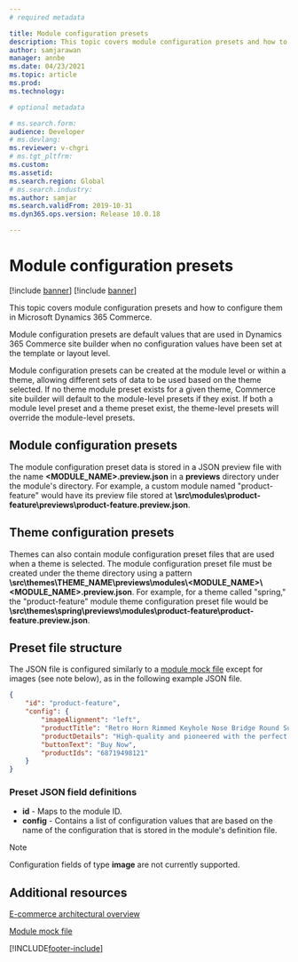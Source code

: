 ```yaml
---
# required metadata

title: Module configuration presets
description: This topic covers module configuration presets and how to configure them in Microsoft Dynamics 365 Commerce.
author: samjarawan
manager: annbe
ms.date: 04/23/2021
ms.topic: article
ms.prod: 
ms.technology: 

# optional metadata

# ms.search.form: 
audience: Developer
# ms.devlang: 
ms.reviewer: v-chgri
# ms.tgt_pltfrm: 
ms.custom: 
ms.assetid: 
ms.search.region: Global
# ms.search.industry: 
ms.author: samjar
ms.search.validFrom: 2019-10-31
ms.dyn365.ops.version: Release 10.0.18

---
```

# Module configuration presets

[!include [banner](../includes/banner.md)]
[!include [banner](../includes/preview-banner.md)]

This topic covers module configuration presets and how to configure them in Microsoft Dynamics 365 Commerce.

Module configuration presets are default values that are used in Dynamics 365 Commerce site builder when no configuration values have been set at the template or layout level.

Module configuration presets can be created at the module level or within a theme, allowing different sets of data to be used based on the theme selected. If no theme module preset exists for a given theme, Commerce site builder will default to the module-level presets if they exist. If both a module level preset and a theme preset exist, the theme-level presets will override the module-level presets.

## Module configuration presets

The module configuration preset data is stored in a JSON preview file with the name **\<MODULE_NAME\>.preview.json** in a **previews** directory under the module's directory. For example, a custom module named "product-feature" would have its preview file stored at **\src\modules\product-feature\previews\product-feature.preview.json**.

## Theme configuration presets

Themes can also contain module configuration preset files that are used when a theme is selected. The module configuration preset file must be created under the theme directory using a pattern **\src\themes\THEME_NAME\previews\modules\\<MODULE_NAME\>\\<MODULE_NAME\>.preview.json**. For example, for a theme called "spring," the "product-feature" module theme configuration preset file would be **\src\themes\spring\previews\modules\product-feature\product-feature.preview.json**. 

## Preset file structure

The JSON file is configured similarly to a [module mock file](module-mock-file.md) except for images (see note below), as in the following example JSON file.

```json
{
    "id": "product-feature",
    "config": {
        "imageAlignment": "left",
        "productTitle": "Retro Horn Rimmed Keyhole Nose Bridge Round Sunglasses",
        "productDetails": "High-quality and pioneered with the perfect blend of timeless classic and modern technology with hint of old school glamor.",
        "buttonText": "Buy Now",
        "productIds": "68719498121"
    }
}
```
### Preset JSON field definitions

- **id** - Maps to the module ID.
- **config** - Contains a list of configuration values that are based on the name of the configuration that is stored in the module's definition file.

> [!NOTE]
> Configuration fields of type **image** are not currently supported.

## Additional resources

[E-commerce architectural overview](architectural-overview.md)

[Module mock file](module-mock-file.md)


[!INCLUDE[footer-include](../../includes/footer-banner.md)]

